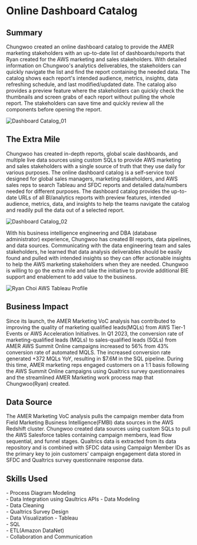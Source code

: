 <!-- Title -->
<h1 align="left">Online Dashboard Catalog </h1>


<h2 align="left">Summary </h2>

Chungwoo created an online dashboard catalog to provide the AMER marketing stakeholders with an up-to-date list of dashboards/reports that Ryan created for the AWS marketing and sales stakeholders. With detailed information on Chungwoo's analytics deliverables, the stakeholders can quickly navigate the list and find the report containing the needed data. The catalog shows each report's intended audience, metrics, insights, data refreshing schedule, and last modified/updated date. The catalog also provides a preview feature where the stakeholders can quickly check the thumbnails and screen grabs of each report without pulling the whole report. The stakeholders can save time and quickly review all the components before opening the report. 

![Dashboard Catalog_01](https://github.com/ryavse11/ryan_choi_portfolio/assets/151677676/adf7d711-6a2c-4e59-9eb1-769910de2dfd)


<h2 align="left">The Extra Mile </h2>

Chungwoo has created in-depth reports, global scale dashboards, and multiple live data sources using custom SQLs to provide AWS marketing and sales stakeholders with a single source of truth that they use daily for various purposes. The online dashboard catalog is a self-service tool designed for global sales managers, marketing stakeholders, and AWS sales reps to search Tableau and SFDC reports and detailed data/numbers needed for different purposes. The dashboard catalog provides the up-to-date URLs of all BI/analytics reports with preview features, intended audience, metrics, data, and insights to help the teams navigate the catalog and readily pull the data out of a selected report. 

![Dashboard Catalog_02](https://github.com/ryavse11/ryan_choi_portfolio/assets/151677676/c73d4b82-46da-429c-a255-d1f7a6514d91)

With his business intelligence engineering and DBA (database administrator) experience, Chungwoo has created BI reports, data pipelines, and data sources. Communicating with the data engineering team and sales stakeholders, he learned that data analysis deliverables should be easily found and pulled with intended insights so they can offer actionable insights to help the AWS marketing stakeholders when they are needed. Chungwoo is willing to go the extra mile and take the initiative to provide additional BIE support and enablement to add value to the business. 

![Ryan Choi AWS Tableau Profile](https://github.com/ryavse11/ryan_choi_portfolio/assets/151677676/3178ffe0-b1ed-41e3-bcd4-13b0e912fb77)



<h2 align="left">Business Impact </h2>

Since its launch, the AMER Marketing VoC analysis has contributed to improving the quality of marketing qualified leads(MQLs) from AWS Tier-1 Events or AWS Acceleration Initiatives. In Q1 2023, the conversion rate of marketing-qualified leads (MQLs) to sales-qualified leads (SQLs) from AMER AWS Summit Online campaigns increased to 56% from 43% conversion rate of automated MQLS. The increased conversion rate generated +372 MQLs YoY, resulting in $7.6M in the SQL pipeline. During this time, AMER marketing reps engaged customers on a 1:1 basis following the AWS Summit Online campaigns using Qualtrics survey questionnaires and the streamlined AMER Marketing work process map that Chungwoo(Ryan) created. 

<h2 align="left">Data Source </h2>

The AMER Marketing VoC analysis pulls the campaign member data from Field Marketing Business Intelligence(FMBI) data sources in the AWS Redshift cluster. Chungwoo created data sources using custom SQLs to pull the AWS Salesforce tables containing campaign members, lead flow sequential, and funnel stages. Qualtrics data is extracted from its data repository and is combined with SFDC data using Campaign Member IDs as the primary key to join customers' campaign engagement data stored in SFDC and Qualtrics survey questionnaire response data. 


<h2 align="left">Skills Used </h2>
- Process Diagram Modeling <br>
- Data Integration using Qaultrics APIs
- Data Modeling  <br>
- Data Cleaning <br>
- Qualtrics Survey Design <br>
- Data Visualization - Tableau <br>
- SQL <br>
- ETL(Amazon DataNet)<br>
- Collaboration and Communication

